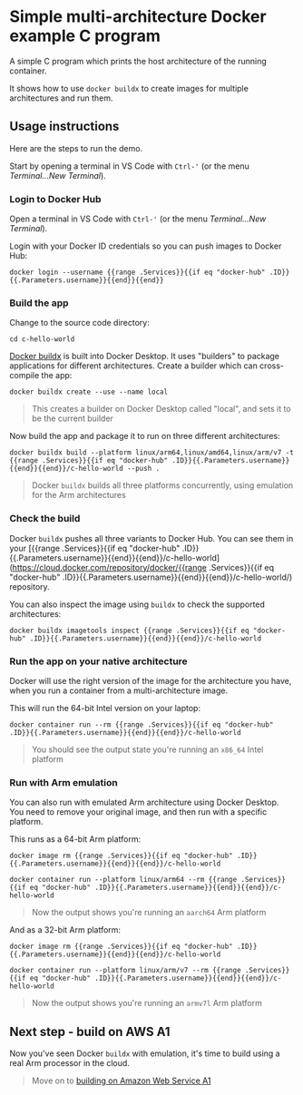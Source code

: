 # Simple multi-architecture Docker example C program

A simple C program which prints the host architecture of the running container.

It shows how to use `docker buildx` to create images for multiple architectures and run them.

## Usage instructions

Here are the steps to run the demo. 

Start by opening a terminal in VS Code with `Ctrl-'` (or the menu _Terminal...New Terminal_).

### Login to Docker Hub

Open a terminal in VS Code with `Ctrl-'` (or the menu _Terminal...New Terminal_).

Login with your Docker ID credentials so you can push images to Docker Hub:

```
docker login --username {{range .Services}}{{if eq "docker-hub" .ID}}{{.Parameters.username}}{{end}}{{end}}
```

### Build the app

Change to the source code directory:

```
cd c-hello-world
```

[Docker buildx](https://docs.docker.com/buildx/working-with-buildx/) is built into Docker Desktop. It uses "builders" to package applications for different architectures. Create a builder which can cross-compile the app:

```
docker buildx create --use --name local
```

> This creates a builder on Docker Desktop called "local", and sets it to be the current builder

Now build the app and package it to run on three different architectures:

```
docker buildx build --platform linux/arm64,linux/amd64,linux/arm/v7 -t {{range .Services}}{{if eq "docker-hub" .ID}}{{.Parameters.username}}{{end}}{{end}}/c-hello-world --push .
```

> Docker `buildx` builds all three platforms concurrently, using emulation for the Arm architectures

### Check the build

Docker `buildx` pushes all three variants to Docker Hub. You can see them in your [{{range .Services}}{{if eq "docker-hub" .ID}}{{.Parameters.username}}{{end}}{{end}}/c-hello-world](https://cloud.docker.com/repository/docker/{{range .Services}}{{if eq "docker-hub" .ID}}{{.Parameters.username}}{{end}}{{end}}/c-hello-world/) repository.

You can also inspect the image using `buildx` to check the supported architectures:

```
docker buildx imagetools inspect {{range .Services}}{{if eq "docker-hub" .ID}}{{.Parameters.username}}{{end}}{{end}}/c-hello-world
```

### Run the app on your native architecture

Docker will use the right version of the image for the architecture you have, when you run a container from a multi-architecture image. 

This will run the 64-bit Intel version on your laptop:

```
docker container run --rm {{range .Services}}{{if eq "docker-hub" .ID}}{{.Parameters.username}}{{end}}{{end}}/c-hello-world
```

> You should see the output state you're running an `x86_64` Intel platform

### Run with Arm emulation

You can also run with emulated Arm architecture using Docker Desktop. You need to remove your original image, and then run with a specific platform.

This runs as a 64-bit Arm platform:

```
docker image rm {{range .Services}}{{if eq "docker-hub" .ID}}{{.Parameters.username}}{{end}}{{end}}/c-hello-world

docker container run --platform linux/arm64 --rm {{range .Services}}{{if eq "docker-hub" .ID}}{{.Parameters.username}}{{end}}{{end}}/c-hello-world
```

> Now the output shows you're running an `aarch64` Arm platform

And as a 32-bit Arm platform:

```
docker image rm {{range .Services}}{{if eq "docker-hub" .ID}}{{.Parameters.username}}{{end}}{{end}}/c-hello-world

docker container run --platform linux/arm/v7 --rm {{range .Services}}{{if eq "docker-hub" .ID}}{{.Parameters.username}}{{end}}{{end}}/c-hello-world
```

> Now the output shows you're running an `armv7l` Arm platform


## Next step - build on AWS A1

Now you've seen Docker `buildx` with emulation, it's time to build using a real Arm processor in the cloud.

> Move on to [building on Amazon Web Service A1](AWS-A1.md)
